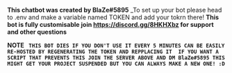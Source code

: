**This chatbot was created by BlaZe#5895**
_To set up your bot please head to .env and make a variable named TOKEN and add your tokrn there!
**This bot is fully customisable join https://discord.gg/8HKHXbz for support and other questions**


**NOTE
`` THIS BOT DIES IF YOU DON'T USE IT EVERY 5 MINUTES CAN BE EASILY RE-HOSTED BY REGENERATING THE TOKEN AND REPPLACING IT 
IF YOU WANT A SCRIPT THAT PREVENTS THIS JOIN THE SERVER ABOVE AND DM BlaZe#5895 THIS MIGHT GET YOUR PROJECT SUSPENDED BUT YOU CAN ALWAYS
MAKE A NEW ONE! :D``**
